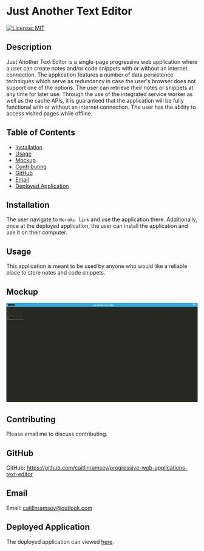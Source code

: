 # Just Another Text Editor

[![License: MIT](https://img.shields.io/badge/License-MIT-yellow.svg)](https://opensource.org/licenses/MIT)

## Description
Just Another Text Editor is a single-page progressive web application where a user can create notes and/or code snippets with or without an internet connection. The application features a number of data persistence techniques which serve as redundancy in case the user's browser does not support one of the options. The user can retrieve their notes or snippets at any time for later use. Through the use of the integrated service worker as well as the cache APIs, it is guaranteed that the application will be fully functional with or without an internet connection. The user has the ability to access visited pages while offline.

## Table of Contents
- [Installation](#installation)
- [Usage](#usage)
- [Mockup](#mockup)
- [Contributing](#contributing)
- [GitHub](#github)
- [Email](#email)
- [Deployed Application](#deployed-application)

## Installation
The user navigate to ```Heroku link``` and use the application there. Additionally, once at the deployed application, the user can install the application and use it on their computer. 

## Usage
This application is meant to be used by anyone who would like a reliable place to store notes and code snippets.

## Mockup
<img width="1000" alt="Screen Shot the Just Another Text Editor" src="./Assets/jate.png">

## Contributing
Please email me to discuss contributing.

## GitHub
GitHub: https://github.com/caitlinramsey/progressive-web-applications-text-editor

## Email
Email: caitlinramsey@outlook.com

## Deployed Application
The deployed application can viewed [here]().